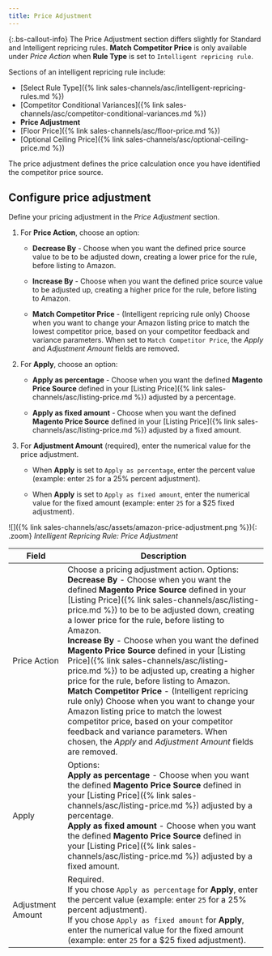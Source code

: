 ```yaml
---
title: Price Adjustment
---
```



{:.bs-callout-info}
The Price Adjustment section differs slightly for Standard and Intelligent repricing rules. **Match Competitor Price** is only available under _Price Action_ when **Rule Type** is set to `Intelligent repricing rule`.

Sections of an intelligent repricing rule include:

- [Select Rule Type]({% link sales-channels/asc/intelligent-repricing-rules.md %})
- [Competitor Conditional Variances]({% link sales-channels/asc/competitor-conditional-variances.md %})
- **Price Adjustment**
- [Floor Price]({% link sales-channels/asc/floor-price.md %})
- [Optional Ceiling Price]({% link sales-channels/asc/optional-ceiling-price.md %})

The price adjustment defines the price calculation once you have identified the competitor price source.

## Configure price adjustment

Define your pricing adjustment in the _Price Adjustment_ section.

1. For **Price Action**, choose an option:

    - **Decrease By** - Choose when you want the defined price source value to be to be adjusted down, creating a lower price for the rule, before listing to Amazon.

    - **Increase By** - Choose when you want the defined price source value to be adjusted up, creating a higher price for the rule, before listing to Amazon.

    - **Match Competitor Price** - (Intelligent repricing rule only) Choose when you want to change your Amazon listing price to match the lowest competitor price, based on your competitor feedback and variance parameters. When set to `Match Competitor Price`, the _Apply_ and _Adjustment Amount_ fields are removed.

1. For **Apply**, choose an option:

    - **Apply as percentage** - Choose when you want the defined **Magento Price Source** defined in your [Listing Price]({% link sales-channels/asc/listing-price.md %}) adjusted by a percentage.

    - **Apply as fixed amount** - Choose when you want the defined **Magento Price Source** defined in your [Listing Price]({% link sales-channels/asc/listing-price.md %}) adjusted by a fixed amount.

1. For **Adjustment Amount** (required), enter the numerical value for the price adjustment.

    - When **Apply** is set to `Apply as percentage`, enter the percent value (example: enter `25` for a 25% percent adjustment).

    - When **Apply** is set to `Apply as fixed amount`, enter the numerical value for the fixed amount (example: enter `25` for a $25 fixed adjustment).

![]({% link sales-channels/asc/assets/amazon-price-adjustment.png %}){: .zoom}
_Intelligent Repricing Rule: Price Adjustment_

|Field|Description|
|---|---|
|Price Action|Choose a pricing adjustment action. Options:<br>**Decrease By** - Choose when you want the defined **Magento Price Source** defined in your [Listing Price]({% link sales-channels/asc/listing-price.md %}) to be to be adjusted down, creating a lower price for the rule, before listing to Amazon.<br>**Increase By** - Choose when you want the defined **Magento Price Source** defined in your [Listing Price]({% link sales-channels/asc/listing-price.md %}) to be adjusted up, creating a higher price for the rule, before listing to Amazon.<br>**Match Competitor Price** - (Intelligent repricing rule only) Choose when you want to change your Amazon listing price to match the lowest competitor price, based on your competitor feedback and variance parameters. When chosen, the _Apply_ and _Adjustment Amount_ fields are removed.|
|Apply|Options:<br>**Apply as percentage** - Choose when you want the defined **Magento Price Source** defined in your [Listing Price]({% link sales-channels/asc/listing-price.md %}) adjusted by a percentage.<br>**Apply as fixed amount** - Choose when you want the defined **Magento Price Source** defined in your [Listing Price]({% link sales-channels/asc/listing-price.md %}) adjusted by a fixed amount.|
|Adjustment Amount|Required.<br>If you chose `Apply as percentage` for **Apply**, enter the percent value (example: enter `25` for a 25% percent adjustment).<br>If you chose `Apply as fixed amount` for **Apply**, enter the  numerical value for the fixed amount (example: enter `25` for a $25 fixed adjustment).|
